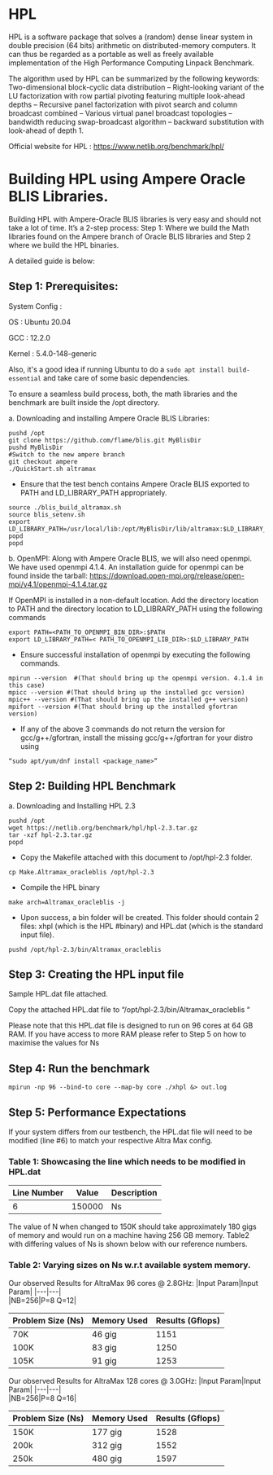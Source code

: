 # HPL
HPL is a software package that solves a (random) dense linear system in double precision (64 bits) arithmetic on distributed-memory computers. It can thus be regarded as a portable as well as freely available implementation of the High Performance Computing Linpack Benchmark.

The algorithm used by HPL can be summarized by the following keywords: Two-dimensional block-cyclic data distribution – Right-looking variant of the LU factorization with row partial pivoting featuring multiple look-ahead depths – Recursive panel factorization with pivot search and column broadcast combined – Various virtual panel broadcast topologies – bandwidth reducing swap-broadcast algorithm – backward substitution with look-ahead of depth 1.

Official website for HPL : https://www.netlib.org/benchmark/hpl/

# Building HPL using Ampere Oracle BLIS Libraries.

Building HPL with Ampere-Oracle BLIS libraries is very easy and should not take a lot of time. It’s a 2-step process:
Step 1: Where we build the Math libraries found on the Ampere branch of Oracle BLIS libraries and Step 2 where we build the HPL binaries.

A detailed guide is below: 

## Step 1: Prerequisites: 

System Config :

OS : Ubuntu 20.04

GCC : 12.2.0

Kernel : 5.4.0-148-generic

Also, it's a good idea if running Ubuntu to do a  ```sudo apt install build-essential```  and take care of some basic dependencies.

To ensure a seamless build process, both, the math libraries and the benchmark are built inside the /opt directory.


a.	Downloading and installing Ampere Oracle BLIS Libraries:

```
pushd /opt
git clone https://github.com/flame/blis.git MyBlisDir
pushd MyBlisDir
#Switch to the new ampere branch 
git checkout ampere
./QuickStart.sh altramax
```

* Ensure that the test bench contains Ampere Oracle BLIS exported to PATH and LD_LIBRARY_PATH appropriately.

```
source ./blis_build_altramax.sh
source blis_setenv.sh
export LD_LIBRARY_PATH=/usr/local/lib:/opt/MyBlisDir/lib/altramax:$LD_LIBRARY_PATH
popd
popd
```

b.	OpenMPI: Along with Ampere Oracle BLIS, we will also need openmpi. We have used openmpi 4.1.4. An installation guide for openmpi can be found inside the tarball: https://download.open-mpi.org/release/open-mpi/v4.1/openmpi-4.1.4.tar.gz 

If OpenMPI is installed in a non-default location. Add the <bin> directory location to PATH and the <lib> directory location to LD_LIBRARY_PATH using the following commands

```
export PATH=<PATH_TO_OPENMPI_BIN_DIR>:$PATH
export LD_LIBRARY_PATH=< PATH_TO_OPENMPI_LIB_DIR>:$LD_LIBRARY_PATH
```

* Ensure successful installation of openmpi by executing the following commands.
	
```
mpirun --version  #(That should bring up the openmpi version. 4.1.4 in this case)
mpicc --version #(That should bring up the installed gcc version)
mpic++ --version #(That should bring up the installed g++ version)
mpifort --version #(That should bring up the installed gfortran version)
```
	
* If any of the above 3 commands do not return the version for gcc/g++/gfortran, install the missing gcc/g++/gfortran for your distro using

```
“sudo apt/yum/dnf install <package_name>”
```

## Step 2: Building HPL Benchmark

a.	Downloading and Installing HPL 2.3

```
pushd /opt
wget https://netlib.org/benchmark/hpl/hpl-2.3.tar.gz
tar -xzf hpl-2.3.tar.gz
popd
```
	
* Copy the Makefile attached with this document to /opt/hpl-2.3 folder.

```
cp Make.Altramax_oracleblis /opt/hpl-2.3
```

* Compile the HPL binary

```
make arch=Altramax_oracleblis -j
```

* Upon success, a bin folder will be created. This folder should contain 2 files: xhpl (which is the HPL #binary) and HPL.dat (which is the standard input file).

```
pushd /opt/hpl-2.3/bin/Altramax_oracleblis 
```


## Step 3: Creating the HPL input file

Sample HPL.dat file attached. 

Copy the attached HPL.dat file to “/opt/hpl-2.3/bin/Altramax_oracleblis “

Please note that this HPL.dat file is designed to run on 96 cores at 64 GB RAM. If you have access to more RAM please refer to Step 5 on how to maximise the values for Ns

## Step 4: Run the benchmark

```
mpirun -np 96 --bind-to core --map-by core ./xhpl &> out.log
```

## Step 5: Performance Expectations

If your system differs from our testbench, the HPL.dat file will need to be modified (line #6) to match your respective Altra Max config.


### Table 1: Showcasing the line which needs to be modified in HPL.dat 	

|Line Number|Value|Description|
|---|---|---|
|6|150000|Ns|
	
The value of N when changed to 150K should take approximately 180 gigs of memory and would run on a machine having 256 GB memory. Table2 with differing values of Ns is shown below with our reference numbers.


### Table 2: Varying sizes on Ns w.r.t available system memory.

Our observed Results for AltraMax 96 cores @ 2.8GHz:
|Input Param|Input Param|
|---|---|	
|NB=256|P=8 Q=12|
	
|Problem Size (Ns)|Memory Used|Results (Gflops)|
|---|---|---|
|70K|46 gig|1151|
|100K|83 gig|1250|
|105K|91 gig|1253|
	
Our observed Results for AltraMax 128 cores @ 3.0GHz:
|Input Param|Input Param|
|---|---|	
|NB=256|P=8 Q=16|
	
|Problem Size (Ns)|Memory Used|Results (Gflops)|
|---|---|---|
|150K|177 gig|1528|
|200k|312 gig|1552|
|250k|480 gig|1597|


